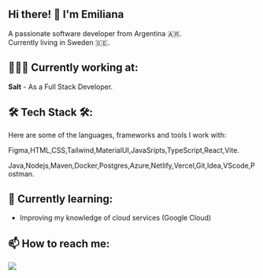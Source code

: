 ## Hi there! 👋 I'm Emiliana

A passionate software developer from Argentina 🇦🇷.
<br>
Currently living in Sweden 🇸🇪.

## 👩🏻‍💻 Currently working at:
**Salt** - As a Full Stack Developer.

## 🛠 Tech Stack 🛠:
Here are some of the languages, frameworks and tools I work with:

Figma,HTML,CSS,Tailwind,MaterialUI,JavaSripts,TypeScript,React,Vite.

Java,Nodejs,Maven,Docker,Postgres,Azure,Netlify,Vercel,Git,Idea,VScode,Postman.

## 🌱 Currently learning:
- Improving my knowledge of cloud services (Google Cloud)

## 📫 How to reach me:
<div align="left"> 
  <a href="https://www.linkedin.com/in/emiliana-e-971b26202/" target="_blank">
    <img src="https://img.shields.io/badge/LinkedIn-0077B5?style=for-the-badge&logo=linkedin&logoColor=white"/>
  </a>
</div>


